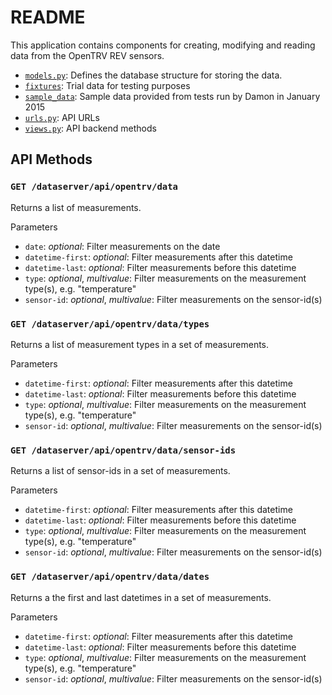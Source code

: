 # README

This application contains components for creating, modifying and reading data from the OpenTRV REV sensors.

* [`models.py`](https://github.com/dvoong/opentrv/blob/master/opentrv_sensor/models.py): Defines the database structure for storing the data.
* [`fixtures`](https://github.com/dvoong/opentrv/tree/master/opentrv_sensor/fixtures): Trial data for testing purposes
* [`sample_data`](https://github.com/dvoong/opentrv/tree/master/opentrv_sensor/sample_data): Sample data provided from tests run by Damon in January 2015
* [`urls.py`](https://github.com/dvoong/opentrv/blob/master/opentrv_sensor/urls.py): API URLs
* [`views.py`](https://github.com/dvoong/opentrv/blob/master/opentrv_sensor/views.py): API backend methods

## API Methods

### `GET /dataserver/api/opentrv/data`

Returns a list of measurements.

Parameters

* `date`: *optional*: Filter measurements on the date
* `datetime-first`: *optional*: Filter measurements after this datetime
* `datetime-last`: *optional*: Filter measurements before this datetime
* `type`: *optional*, *multivalue*: Filter measurements on the measurement type(s), e.g. "temperature"
* `sensor-id`: *optional*, *multivalue*: Filter measurements on the sensor-id(s)

### `GET /dataserver/api/opentrv/data/types`

Returns a list of measurement types in a set of measurements.

Parameters

* `datetime-first`: *optional*: Filter measurements after this datetime
* `datetime-last`: *optional*: Filter measurements before this datetime
* `type`: *optional*, *multivalue*: Filter measurements on the measurement type(s), e.g. "temperature"
* `sensor-id`: *optional*, *multivalue*: Filter measurements on the sensor-id(s)

### `GET /dataserver/api/opentrv/data/sensor-ids`

Returns a list of sensor-ids in a set of measurements.

Parameters

* `datetime-first`: *optional*: Filter measurements after this datetime
* `datetime-last`: *optional*: Filter measurements before this datetime
* `type`: *optional*, *multivalue*: Filter measurements on the measurement type(s), e.g. "temperature"
* `sensor-id`: *optional*, *multivalue*: Filter measurements on the sensor-id(s)

### `GET /dataserver/api/opentrv/data/dates`

Returns a the first and last datetimes in a set of measurements.

Parameters

* `datetime-first`: *optional*: Filter measurements after this datetime
* `datetime-last`: *optional*: Filter measurements before this datetime
* `type`: *optional*, *multivalue*: Filter measurements on the measurement type(s), e.g. "temperature"
* `sensor-id`: *optional*, *multivalue*: Filter measurements on the sensor-id(s)
